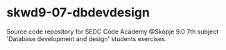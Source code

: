 # skwd9-07-dbdevdesign
Source code repository for SEDC Code Academy @Skopje 9.0 7th subject 'Database development and design' students exercises.
